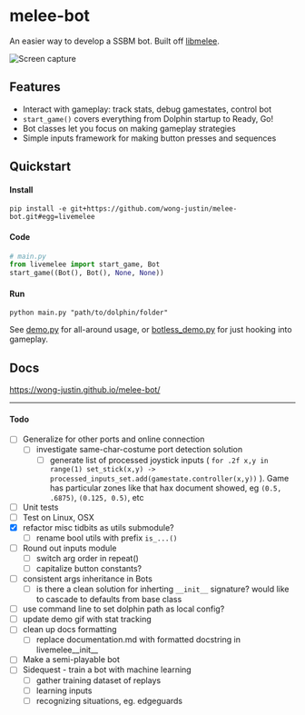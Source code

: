 # melee-bot

An easier way to develop a SSBM bot. Built off [libmelee](https://github.com/altf4/libmelee).

![Screen capture](./demo/demo.gif)

## Features

- Interact with gameplay: track stats, debug gamestates, control bot
- `start_game()` covers everything from Dolphin startup to Ready, Go!
- Bot classes let you focus on making gameplay strategies
- Simple inputs framework for making button presses and sequences

## Quickstart

#### Install
`pip install -e git+https://github.com/wong-justin/melee-bot.git#egg=livemelee`

#### Code
```python
# main.py
from livemelee import start_game, Bot
start_game((Bot(), Bot(), None, None))
```

#### Run
`python main.py "path/to/dolphin/folder"`

See [demo.py](demo/demo.py) for all-around usage,
or [botless_demo.py](demo/botless_demo.py) for just hooking into gameplay.

## Docs
https://wong-justin.github.io/melee-bot/

___

#### Todo

- [ ] Generalize for other ports and online connection
  - [ ] investigate same-char-costume port detection solution
    - [ ] generate list of processed joystick inputs ( `for .2f x,y in range(1) set_stick(x,y) -> processed_inputs_set.add(gamestate.controller(x,y))` ). Game has particular zones like that hax document showed, eg `(0.5, .6875)`, `(0.125, 0.5)`, etc
- [ ] Unit tests
- [ ] Test on Linux, OSX
- [x] refactor misc tidbits as utils submodule?
  - [ ] rename bool utils with prefix `is_...()`
- [ ] Round out inputs module
  - [ ] switch arg order in repeat()
  - [ ] capitalize button constants?
- [ ] consistent args inheritance in Bots
  - [ ] is there a clean solution for inherting `__init__` signature? would like to cascade to defaults from base class
- [ ] use command line to set dolphin path as local config?
- [ ] update demo gif with stat tracking
- [ ] clean up docs formatting
  - [ ] replace documentation.md with formatted docstring in livemelee__init__
- [ ] Make a semi-playable bot
- [ ] Sidequest - train a bot with machine learning
  - [ ] gather training dataset of replays
  - [ ] learning inputs
  - [ ] recognizing situations, eg. edgeguards
